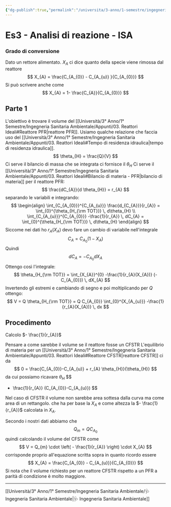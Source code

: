 ```yaml
---
{"dg-publish":true,"permalink":"/universita/3-anno/1-semestre/ingegneria-sanitaria-ambientale/esercitazioni/es-03-analisi-di-reazione-isa/"}
---
```


# Es3 - Analisi di reazione - ISA

### Grado di conversione

Dato un rettore alimentato.
$X_{A}$ ci dice quanto della specie viene rimossa dal reattore
$$
X_{A} = \frac{C_{A_{0}} - C_{A_{u}} }{C_{A_{0}}}
$$
Si può scrivere anche come
$$
X_{A} = 1- \frac{C_{A}}{C_{A_{0}}}
$$

## Parte 1

L'obiettivo è trovare il volume del [[Università/3° Anno/1° Semestre/Ingegneria Sanitaria Ambientale/Appunti/03. Reattori Ideali#Reattore PFR\|reattore PFR]]. Usiamo qualche relazione che faccia uso del [[Università/3° Anno/1° Semestre/Ingegneria Sanitaria Ambientale/Appunti/03. Reattori Ideali#Tempo di residenza idraulica\|tempo di residenza idraulica]].
$$
\theta_{H} = \frac{Q}{V}
$$
Ci serve il bilancio di massa che se integrata ci fornisce il $\theta_{H}$
Ci serve il [[Università/3° Anno/1° Semestre/Ingegneria Sanitaria Ambientale/Appunti/03. Reattori Ideali#Bilancio di materia - PFR\|bilancio di materia]] per il reattore PFR:
$$
\frac{dC_{A}}{d \theta_{H}} = r_{A}
$$
separando le variabili e integrando:
$$
\begin{align}
\int_{C_{A_{0}}}^{C_{A_{u}}} \frac{d_{C_{A}}}{r_{A}} = \int_{0}^{\theta_{H_{\rm TOT}}} \, d\theta_{H} \\
\int_{C_{A_{u}}}^{C_{A_{0}}} -\frac{1}{r_{A}} \, dC_{A} = \int_{0}^{\theta_{H_{\rm TOT}}} \, d\theta_{H}
\end{align} 
$$
Siccome nei dati ho $r_{A}(X_{A})$ devo fare un cambio di variabile nell'integrale
$$
C_{A} = C_{A_{0}} (1-X_{A})
$$
Quindi
$$
dC_{A} = -C_{A_{0}} dX_{A}
$$
Ottengo così l'integrale:
$$
\theta_{H_{\rm TOT}} = \int_{X_{A}}^{0} -\frac{1}{r_{A}(X_{A})} (-C_{A_{0}}) \, dX_{A}
$$
Invertendo gli estremi e cambiando di segno e poi moltiplicando per $Q$ ottengo:
$$
V = Q \theta_{H_{\rm TOT}} = Q C_{A_{0}} \int_{0}^{X_{A_{u}}} -\frac{1}{r_{A}(X_{A})} \, dx 
$$

## Procedimento

Calcolo $- \frac{1}{r_{A}}$




Pensare a come sarebbe il volume se il reattore fosse un CFSTR
L'equilibrio di materia per un [[Università/3° Anno/1° Semestre/Ingegneria Sanitaria Ambientale/Appunti/03. Reattori Ideali#Reattore CFSTR\|reattore CFSTR]] ci da
$$
0 = \frac{C_{A_{0}}-C_{A_{u}} + r_{A} \theta_{H}}{\theta_{H}}
$$
da cui possiamo ricavare $\theta_{H}$
$$
- \frac{1}{r_{A}} (C_{A_{0}}-C_{A_{u}})
$$

Nel caso di CFSTR il volume non sarebbe area sottesa dalla curva ma come area di un rettangolo. che ha per base la $X_{A}$ e come altezza la $- \frac{1}{r_{A}}$ calcolata in $X_{A}$.

Secondo i nostri dati abbiamo che 
$$
Q_{m} = Q C_{A_{0}}
$$
quindi calcolando il volume del CFSTR come
$$
V = Q_{m} \cdot \left( - \frac{1}{r_{A}} \right) \cdot X_{A}
$$
corrisponde proprio all'equazione scritta sopra in quanto ricordo essere
$$
X_{A} = \frac{C_{A_{0}} - C_{A_{u}}}{C_{A_{0}}}
$$
Si nota che il volume richiesto per un reattore CFSTR rispetto a un PFR a parità di condizione è molto maggiore.

___
[[Università/3° Anno/1° Semestre/Ingegneria Sanitaria Ambientale/🩺 Ingegneria Sanitaria Ambientale\|🩺 Ingegneria Sanitaria Ambientale]]
